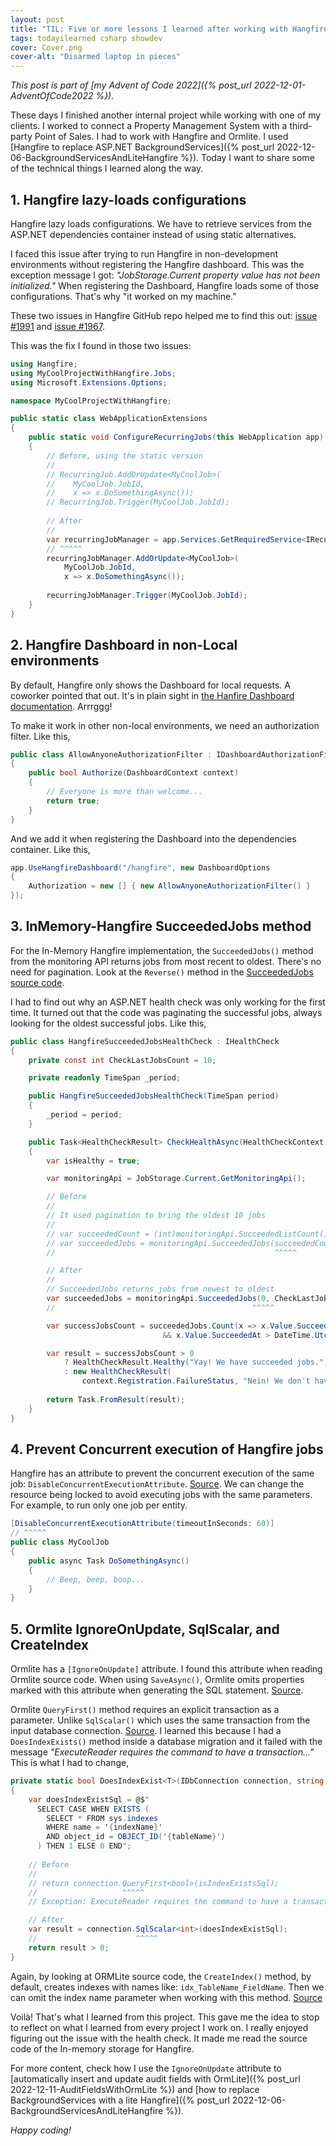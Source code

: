 ```yaml
---
layout: post
title: "TIL: Five or more lessons I learned after working with Hangfire and Ormlite"
tags: todayilearned csharp showdev
cover: Cover.png
cover-alt: "Disarmed laptop in pieces" 
---
```


_This post is part of [my Advent of Code 2022]({% post_url 2022-12-01-AdventOfCode2022 %})._

These days I finished another internal project while working with one of my clients. I worked to connect a Property Management System with a third-party Point of Sales. I had to work with Hangfire and Ormlite. I used [Hangfire to replace ASP.NET BackgroundServices]({% post_url 2022-12-06-BackgroundServicesAndLiteHangfire %}). Today I want to share some of the technical things I learned along the way.

## 1. Hangfire lazy-loads configurations

Hangfire lazy loads configurations. We have to retrieve services from the ASP.NET dependencies container instead of using static alternatives.

I faced this issue after trying to run Hangfire in non-development environments without registering the Hangfire dashboard. This was the exception message I got: _"JobStorage.Current property value has not been initialized."_ When registering the Dashboard, Hangfire loads some of those configurations. That's why "it worked on my machine."

These two issues in Hangfire GitHub repo helped me to find this out: [issue #1991](https://github.com/HangfireIO/Hangfire/issues/1991) and [issue #1967](https://github.com/HangfireIO/Hangfire/issues/1967).

This was the fix I found in those two issues:

```csharp
using Hangfire;
using MyCoolProjectWithHangfire.Jobs;
using Microsoft.Extensions.Options;

namespace MyCoolProjectWithHangfire;

public static class WebApplicationExtensions
{
    public static void ConfigureRecurringJobs(this WebApplication app)
    {
        // Before, using the static version
        //
        // RecurringJob.AddOrUpdate<MyCoolJob>(
        //    MyCoolJob.JobId,
        //    x => x.DoSomethingAsync());
        // RecurringJob.Trigger(MyCoolJob.JobId);
				
        // After
        //
        var recurringJobManager = app.Services.GetRequiredService<IRecurringJobManager>();
        // ^^^^^
        recurringJobManager.AddOrUpdate<MyCoolJob>(
            MyCoolJob.JobId,
            x => x.DoSomethingAsync());
			
        recurringJobManager.Trigger(MyCoolJob.JobId);
    }
}
```

## 2. Hangfire Dashboard in non-Local environments

By default, Hangfire only shows the Dashboard for local requests. A coworker pointed that out. It's in plain sight in [the Hanfire Dashboard documentation](https://docs.hangfire.io/en/latest/configuration/using-dashboard.html). Arrrggg!

To make it work in other non-local environments, we need an authorization filter. Like this,

```csharp
public class AllowAnyoneAuthorizationFilter : IDashboardAuthorizationFilter
{
    public bool Authorize(DashboardContext context)
    {
        // Everyone is more than welcome...
        return true;
    }
}
```

And we add it when registering the Dashboard into the dependencies container. Like this,

```csharp
app.UseHangfireDashboard("/hangfire", new DashboardOptions
{
    Authorization = new [] { new AllowAnyoneAuthorizationFilter() }
});
```

## 3. InMemory-Hangfire SucceededJobs method

For the In-Memory Hangfire implementation, the `SucceededJobs()` method from the monitoring API returns jobs from most recent to oldest. There's no need for pagination. Look at the `Reverse()` method in the [SucceededJobs source code](https://github.com/HangfireIO/Hangfire.InMemory/blob/master/src/Hangfire.InMemory/InMemoryMonitoringApi.cs#L259).

I had to find out why an ASP.NET health check was only working for the first time. It turned out that the code was paginating the successful jobs, always looking for the oldest successful jobs. Like this,

```csharp
public class HangfireSucceededJobsHealthCheck : IHealthCheck
{
    private const int CheckLastJobsCount = 10;

    private readonly TimeSpan _period;

    public HangfireSucceededJobsHealthCheck(TimeSpan period)
    {
        _period = period;
    }

    public Task<HealthCheckResult> CheckHealthAsync(HealthCheckContext context, CancellationToken cancellationToken = default)
    {
        var isHealthy = true;

        var monitoringApi = JobStorage.Current.GetMonitoringApi();

        // Before
        //
        // It used pagination to bring the oldest 10 jobs
        //
        // var succeededCount = (int)monitoringApi.SucceededListCount();
        // var succeededJobs = monitoringApi.SucceededJobs(succeededCount - CheckLastJobsCount, CheckLastJobsCount);
        //                                                 ^^^^^

        // After
        //
        // SucceededJobs returns jobs from newest to oldest 
        var succeededJobs = monitoringApi.SucceededJobs(0, CheckLastJobsCount);
        //                                            ^^^^^  

        var successJobsCount = succeededJobs.Count(x => x.Value.SucceededAt.HasValue
                                  && x.Value.SucceededAt > DateTime.UtcNow - period);

        var result = successJobsCount > 0
            ? HealthCheckResult.Healthy("Yay! We have succeeded jobs.")
            : new HealthCheckResult(
                context.Registration.FailureStatus, "Nein! We don't have succeeded jobs.");
        
        return Task.FromResult(result);
    }
}
```

## 4. Prevent Concurrent execution of Hangfire jobs

Hangfire has an attribute to prevent the concurrent execution of the same job: `DisableConcurrentExecutionAttribute`. [Source](https://github.com/HangfireIO/Hangfire/blob/master/src/Hangfire.Core/DisableConcurrentExecutionAttribute.cs). We can change the resource being locked to avoid executing jobs with the same parameters. For example, to run only one job per entity.

```csharp
[DisableConcurrentExecutionAttribute(timeoutInSeconds: 60)]
// ^^^^^
public class MyCoolJob
{
    public async Task DoSomethingAsync()
    {
        // Beep, beep, boop...
    }
}
```

## 5. Ormlite IgnoreOnUpdate, SqlScalar, and CreateIndex

Ormlite has a `[IgnoreOnUpdate]` attribute. I found this attribute when reading Ormlite source code. When using `SaveAsync()`, Ormlite omits properties marked with this attribute when generating the SQL statement. [Source](https://github.com/ServiceStack/ServiceStack.OrmLite/blob/master/src/ServiceStack.OrmLite/OrmLiteDialectProviderBase.cs#L810).

Ormlite `QueryFirst()` method requires an explicit transaction as a parameter. Unlike `SqlScalar()` which uses the same transaction from the input database connection. [Source](https://github.com/ServiceStack/ServiceStack.OrmLite/blob/master/src/ServiceStack.OrmLite/OrmLiteReadApi.cs#L524). I learned this because I had a `DoesIndexExists()` method inside a database migration and it failed with the message _"ExecuteReader requires the command to have a transaction..."_ This is what I had to change,

```csharp
private static bool DoesIndexExist<T>(IDbConnection connection, string tableName, string indexName)
{
    var doesIndexExistSql = @$"
      SELECT CASE WHEN EXISTS (
        SELECT * FROM sys.indexes
        WHERE name = '{indexName}'
        AND object_id = OBJECT_ID('{tableName}')
      ) THEN 1 ELSE 0 END";
    
    // Before
    //
    // return connection.QueryFirst<bool>(isIndexExistsSql);
    //                   ^^^^^
    // Exception: ExecuteReader requires the command to have a transaction...

    // After
    var result = connection.SqlScalar<int>(doesIndexExistSql);
    //                      ^^^^^
    return result > 0;
}
```

Again, by looking at ORMLite source code, the `CreateIndex()` method, by default, creates indexes with names like: `idx_TableName_FieldName`. Then we can omit the index name parameter when working with this method. [Source](https://github.com/ServiceStack/ServiceStack.OrmLite/blob/master/src/ServiceStack.OrmLite/OrmLiteDialectProviderBase.cs#L1494)

Voilà! That's what I learned from this project. This gave me the idea to stop to reflect on what I learned from every project I work on. I really enjoyed figuring out the issue with the health check. It made me read the source code of the In-memory storage for Hangfire.

For more content, check how I use the `IgnoreOnUpdate` attribute to [automatically insert and update audit fields with OrmLite]({% post_url 2022-12-11-AuditFieldsWithOrmLite %}) and [how to replace BackgroundServices with a lite Hangfire]({% post_url 2022-12-06-BackgroundServicesAndLiteHangfire %}).

_Happy coding!_